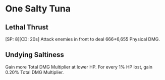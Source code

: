 # One Salty Tuna

## Lethal Thrust

[SP: 8][CD: 20s] Attack enemies in front to deal 666+6,655 Physical DMG.

## Undying Saltiness

Gain more Total DMG Multiplier at lower HP. For every 1% HP lost, gain 0.20% Total DMG Multiplier.